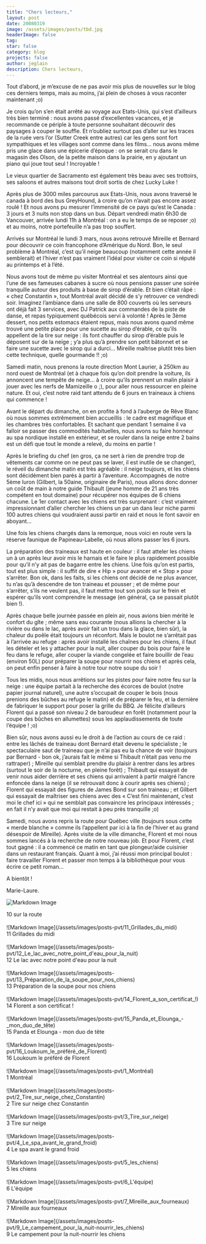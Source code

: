 ```yaml
---
title: "Chers lecteurs,"
layout: post
date: 20080319
image: /assets/images/posts/tbd.jpg
headerImage: false
tag:
star: false
category: blog
projects: false
author: jeglain
description: Chers lecteurs,
---
```

Tout d’abord, je m’excuse de ne pas avoir mis plus de nouvelles sur
le blog ces derniers temps, mais au moins, j’ai plein de choses à
vous raconter maintenant ;o)

Je crois qu’on s’en était arrêté au voyage aux Etats-Unis, qui
s’est d’ailleurs très bien terminé : nous avons passé
d’excellentes vacances, et je recommande ce périple à toute personne
souhaitant découvrir des paysages à couper le souffle. Et n’oubliez
surtout pas d’aller sur les traces de la ruée vers l’or (Sutter
Creek entre autres) car les gens sont fort sympathiques et les villages
sont comme dans les films… nous avons même pris une glace dans une
épicerie d’époque : on se serait cru dans le magasin des Olson, de
la petite maison dans la prairie, en y ajoutant un piano qui joue tout
seul ! Incroyable !

Le vieux quartier de Sacramento est également très beau avec ses
trottoirs, ses saloons et autres maisons tout droit sortis de chez Lucky
Luke !

Après plus de 3000 miles parcourus aux Etats-Unis, nous avons traversé
le canada à bord des bus GreyHound, à croire qu’on n’avait pas
encore assez roulé ! Et nous avons pu mesurer l’immensité de ce
pays qu’est le Canada : 3 jours et 3 nuits non stop dans un bus.
Départ vendredi matin 6h30 de Vancouver, arrivée lundi 11h à
Montréal : on a eu le temps de se reposer ;o) et au moins, notre
portefeuille n’a pas trop souffert.

Arrivés sur Montréal le lundi 3 mars, nous avons retrouvé Mireille et
Bernard pour découvrir ce coin francophone d’Amérique du Nord. Bon,
le seul problème à Montréal, c’est qu’il neige beaucoup
(notamment cette année il semblerait) et l’hiver n’est pas vraiment
l’idéal pour visiter ce coin si réputé au printemps et à
l’été.

Nous avons tout de même pu visiter Montréal et ses alentours ainsi que
l’une de ses fameuses cabanes à sucre où nous pensions passer une
soirée tranquille autour des produits à base de sirop d’érable. Et
bien c’était râpé : « chez Constantin », tout Montréal avait
décidé de s’y retrouver ce vendredi soir. Imaginez l’ambiance dans
une salle de 800 couverts où les serveurs ont déjà fait 3 services,
avec DJ Patrick aux commandes de la piste de danse, et repas typiquement
québécois servi à volonté ! Après le 3ème dessert, nos petits
estomacs étaient repus, mais nous avons quand même trouvé une petite
place pour une sucette au sirop d’érable, ce qu’ils appellent de la
tire sur neige : ils font chauffer du sirop d’érable puis le
déposent sur de la neige ; y’a plus qu’à prendre son petit
bâtonnet et se faire une sucette avec le sirop qui a durci… Mireille
maîtrise plutôt très bien cette technique, quelle gourmande !! ;o)

Samedi matin, nous prenons la route direction Mont Laurier, à 250km au
nord ouest de Montréal (et à chaque fois qu’on doit prendre la
voiture, ils annoncent une tempête de neige… à croire qu’ils
prennent un malin plaisir à jouer avec les nerfs de Mamizeille o ;),
pour aller nous ressourcer en pleine nature. Et oui, c’est notre raid
tant attendu de 6 jours en traineaux à chiens qui commence !

Avant le départ du dimanche, on en profite à fond à l’auberge de
Rêve Blanc où nous sommes extrêmement bien accueillis : le cadre est
magnifique et les chambres très confortables. Et sachant que pendant 1
semaine il va falloir se passer des commodités habituelles, nous avons
su faire honneur au spa nordique installé en extérieur, et se rouler
dans la neige entre 2 bains est un défi que tout le monde a relevé, du
moins en partie ! 

Après le briefing du chef (en gros, ça ne sert à rien de prendre trop
de vêtements car comme on ne peut pas se laver, il est inutile de se
changer), le réveil du dimanche matin est très agréable : il neige
toujours, et les chiens sont décidément bien parés à partir à
l’aventure. Accompagnés de notre 5ème luron (Gilbert, la 50aine,
originaire de Paris), nous allons donc donner un coût de main à notre
guide Thibault (jeune homme de 21 ans très compétent en tout domaine)
pour récupérer nos équipes de 6 chiens chacune. Le 1er contact avec
les chiens est très surprenant : c’est vraiment impressionnant
d’aller chercher les chiens un par un dans leur niche parmi 100 autres
chiens qui voudraient aussi partir en raid et nous le font savoir en
aboyant…

Une fois les chiens chargés dans la remorque, nous voici en route vers
la réserve faunique de Papineau-Labelle, où nous allons passer les 6
jours.

La préparation des traineaux est haute en couleur : il faut atteler
les chiens un à un après leur avoir mis le harnais et le faire le plus
rapidement possible pour qu’il n’y ait pas de bagarre entre les
chiens. Une fois qu’on est partis, tout est plus simple : il suffit
de dire « Hip » pour avancer et « Stop » pour s’arrêter. Bon
ok, dans les faits, si les chiens ont décidé de ne plus avancer, tu
n’as qu’à descendre de ton traineau et pousser ; et de même pour
s’arrêter, s’ils ne veulent pas, il faut mettre tout son poids sur
le frein et espérer qu’ils vont comprendre le message (en général,
ça se passait plutôt bien !).

Après chaque belle journée passée en plein air, nous avions bien
mérité le confort du gîte ; même sans eau courante (nous allions la
chercher à la rivière ou dans le lac, après avoir fait un trou dans
la glace, bien sûr), la chaleur du poêle était toujours un
réconfort. Mais le boulot ne s’arrêtait pas à l’arrivée au
refuge : après avoir installé les chaînes pour les chiens, il faut
les dételer et les y attacher pour la nuit, aller couper du bois pour
faire le feu dans le refuge, aller couper la viande congelée et faire
bouillir de l’eau (environ 50L) pour préparer la soupe pour nourrir
nos chiens et après cela, on peut enfin penser à faire à notre tour
notre soupe du soir !

Tous les midis, nous nous arrêtions sur les pistes pour faire notre feu
sur la neige : une équipe partait à la recherche des écorces de
boulot (notre papier journal naturel), une autre s’occupait de couper
le bois (nous prenions des bûches au refuge le matin) et de préparer
le feu, et la dernière de fabriquer le support pour poser la grille du
BBQ. Je félicite d’ailleurs Florent qui a passé son niveau 2 de
baroudeur en forêt (notamment pour la coupe des bûches en allumettes)
sous les applaudissements de toute l’équipe ! ;o)

Bien sûr, nous avons aussi eu le droit à de l’action au cours de ce
raid : entre les lâchés de traineau dont Bernard était devenu le
spécialiste ; le spectaculaire saut de traineau que je n’ai pas eu
la chance de voir (toujours par Bernard - bon ok, j’aurais fait le
même si Thibault n’était pas venu me rattraper) ; Mireille qui
semblait prendre du plaisir à rentrer dans les arbres (surtout le soir
de la nocturne, en pleine forêt) ; Thibault qui essayait de venir nous
aider derrière et ses chiens qui arrivaient à partir malgré l’ancre
enfoncée dans la neige (il se retrouvait donc à courir après ses
chiens) ; Florent qui essayait des figures de James Bond sur son
traineau ; et Gilbert qui essayait de maîtriser ses chiens avec des
« C’est fini maintenant, c’est moi le chef ici » qui ne semblait
pas convaincre les principaux intéressés ; en fait il n’y avait que
moi qui restait à peu près tranquille ;o)

Samedi, nous avons repris la route pour Québec ville (toujours sous
cette « merde blanche » comme ils l’appellent par ici à la fin de
l’hiver et au grand désespoir de Mireille). Après visite de la ville
dimanche, Florent et moi nous sommes lancés à la recherche de notre
nouveau job. Et pour Florent, c’est tout gagné : il a commencé ce
matin en tant que plongeur/aide cuisinier dans un restaurant français.
Quant à moi, j’ai réussi mon principal boulot : faire travailler
Florent et passer mon temps à la bibliothèque pour vous écrire ce
petit roman…

A bientôt !

Marie-Laure.

![Markdown Image](/assets/images/posts-pvt/10_sur_la_route)
<figcaption class="caption">10 sur la route</figcaption>
<br>
![Markdown Image](/assets/images/posts-pvt/11_Grillades_du_midi)
<figcaption class="caption">11 Grillades du midi</figcaption>
<br>
![Markdown Image](/assets/images/posts-pvt/12_Le_lac_avec_notre_point_d'eau_pour_la_nuit)
<figcaption class="caption">12 Le lac avec notre point d'eau pour la nuit</figcaption>
<br>
![Markdown Image](/assets/images/posts-pvt/13_Préparation_de_la_soupe_pour_nos_chiens)
<figcaption class="caption">13 Préparation de la soupe pour nos chiens</figcaption>
<br>
![Markdown Image](/assets/images/posts-pvt/14_Florent_a_son_certificat_!)
<figcaption class="caption">14 Florent a son certificat !</figcaption>
<br>
![Markdown Image](/assets/images/posts-pvt/15_Panda_et_Elounga_-_mon_duo_de_tête)
<figcaption class="caption">15 Panda et Elounga - mon duo de tête</figcaption>
<br>
![Markdown Image](/assets/images/posts-pvt/16_Loukoum_le_préféré_de_Florent)
<figcaption class="caption">16 Loukoum le préféré de Florent</figcaption>
<br>
![Markdown Image](/assets/images/posts-pvt/1_Montréal)
<figcaption class="caption">1 Montréal</figcaption>
<br>
![Markdown Image](/assets/images/posts-pvt/2_Tire_sur_neige_chez_Constantin)
<figcaption class="caption">2 Tire sur neige chez Constantin</figcaption>
<br>
![Markdown Image](/assets/images/posts-pvt/3_Tire_sur_neige)
<figcaption class="caption">3 Tire sur neige</figcaption>
<br>
![Markdown Image](/assets/images/posts-pvt/4_Le_spa_avant_le_grand_froid)
<figcaption class="caption">4 Le spa avant le grand froid</figcaption>
<br>
![Markdown Image](/assets/images/posts-pvt/5_les_chiens)
<figcaption class="caption">5 les chiens</figcaption>
<br>
![Markdown Image](/assets/images/posts-pvt/6_L'équipe)
<figcaption class="caption">6 L'équipe</figcaption>
<br>
![Markdown Image](/assets/images/posts-pvt/7_Mireille_aux_fourneaux)
<figcaption class="caption">7 Mireille aux fourneaux</figcaption>
<br>
![Markdown Image](/assets/images/posts-pvt/9_Le_campement_pour_la_nuit-nourrir_les_chiens)
<figcaption class="caption">9 Le campement pour la nuit-nourrir les chiens</figcaption>
<br>
